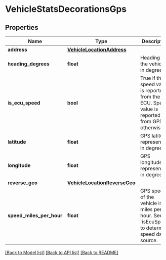 # VehicleStatsDecorationsGps

## Properties
Name | Type | Description | Notes
------------ | ------------- | ------------- | -------------
**address** | [**VehicleLocationAddress**](VehicleLocationAddress.md) |  | [optional] 
**heading_degrees** | **float** | Heading of the vehicle in degrees. | [optional] 
**is_ecu_speed** | **bool** | True if the speed value is reported from the ECU. Speed value is reported from GPS otherwise. | [optional] 
**latitude** | **float** | GPS latitude represented in degrees | 
**longitude** | **float** | GPS longitude represented in degrees | 
**reverse_geo** | [**VehicleLocationReverseGeo**](VehicleLocationReverseGeo.md) |  | [optional] 
**speed_miles_per_hour** | **float** | GPS speed of the vehicle in miles per hour. See &#x60;isEcuSpeed&#x60; to determine speed data source. | [optional] 

[[Back to Model list]](../README.md#documentation-for-models) [[Back to API list]](../README.md#documentation-for-api-endpoints) [[Back to README]](../README.md)


